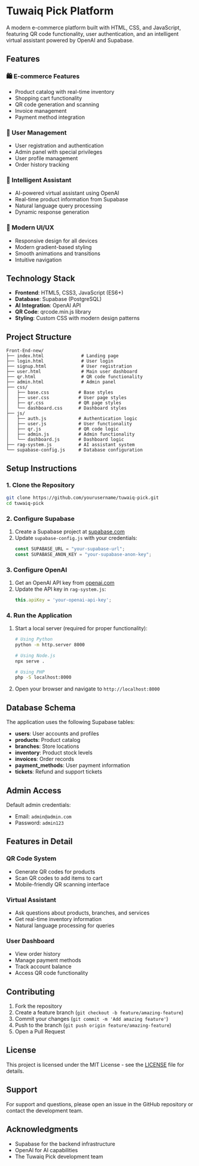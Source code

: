 # Tuwaiq Pick Platform

A modern e-commerce platform built with HTML, CSS, and JavaScript, featuring QR code functionality, user authentication, and an intelligent virtual assistant powered by OpenAI and Supabase.

## Features

### 🛍️ E-commerce Features
- Product catalog with real-time inventory
- Shopping cart functionality
- QR code generation and scanning
- Invoice management
- Payment method integration

### 👤 User Management
- User registration and authentication
- Admin panel with special privileges
- User profile management
- Order history tracking

### 🤖 Intelligent Assistant
- AI-powered virtual assistant using OpenAI
- Real-time product information from Supabase
- Natural language query processing
- Dynamic response generation

### 📱 Modern UI/UX
- Responsive design for all devices
- Modern gradient-based styling
- Smooth animations and transitions
- Intuitive navigation

## Technology Stack

- **Frontend**: HTML5, CSS3, JavaScript (ES6+)
- **Database**: Supabase (PostgreSQL)
- **AI Integration**: OpenAI API
- **QR Code**: qrcode.min.js library
- **Styling**: Custom CSS with modern design patterns

## Project Structure

```
Front-End-new/
├── index.html              # Landing page
├── login.html              # User login
├── signup.html             # User registration
├── user.html               # Main user dashboard
├── qr.html                 # QR code functionality
├── admin.html              # Admin panel
├── css/
│   ├── base.css           # Base styles
│   ├── user.css           # User page styles
│   ├── qr.css             # QR page styles
│   └── dashboard.css      # Dashboard styles
├── js/
│   ├── auth.js            # Authentication logic
│   ├── user.js            # User functionality
│   ├── qr.js              # QR code logic
│   ├── admin.js           # Admin functionality
│   └── dashboard.js       # Dashboard logic
├── rag-system.js          # AI assistant system
└── supabase-config.js     # Database configuration
```

## Setup Instructions

### 1. Clone the Repository
```bash
git clone https://github.com/yourusername/tuwaiq-pick.git
cd tuwaiq-pick
```

### 2. Configure Supabase
1. Create a Supabase project at [supabase.com](https://supabase.com)
2. Update `supabase-config.js` with your credentials:
   ```javascript
   const SUPABASE_URL = "your-supabase-url";
   const SUPABASE_ANON_KEY = "your-supabase-anon-key";
   ```

### 3. Configure OpenAI
1. Get an OpenAI API key from [openai.com](https://openai.com)
2. Update the API key in `rag-system.js`:
   ```javascript
   this.apiKey = 'your-openai-api-key';
   ```

### 4. Run the Application
1. Start a local server (required for proper functionality):
   ```bash
   # Using Python
   python -m http.server 8000
   
   # Using Node.js
   npx serve .
   
   # Using PHP
   php -S localhost:8000
   ```

2. Open your browser and navigate to `http://localhost:8000`

## Database Schema

The application uses the following Supabase tables:

- **users**: User accounts and profiles
- **products**: Product catalog
- **branches**: Store locations
- **inventory**: Product stock levels
- **invoices**: Order records
- **payment_methods**: User payment information
- **tickets**: Refund and support tickets

## Admin Access

Default admin credentials:
- Email: `admin@admin.com`
- Password: `admin123`

## Features in Detail

### QR Code System
- Generate QR codes for products
- Scan QR codes to add items to cart
- Mobile-friendly QR scanning interface

### Virtual Assistant
- Ask questions about products, branches, and services
- Get real-time inventory information
- Natural language processing for queries

### User Dashboard
- View order history
- Manage payment methods
- Track account balance
- Access QR code functionality

## Contributing

1. Fork the repository
2. Create a feature branch (`git checkout -b feature/amazing-feature`)
3. Commit your changes (`git commit -m 'Add amazing feature'`)
4. Push to the branch (`git push origin feature/amazing-feature`)
5. Open a Pull Request

## License

This project is licensed under the MIT License - see the [LICENSE](LICENSE) file for details.

## Support

For support and questions, please open an issue in the GitHub repository or contact the development team.

## Acknowledgments

- Supabase for the backend infrastructure
- OpenAI for AI capabilities
- The Tuwaiq Pick development team
